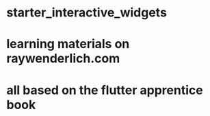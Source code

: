 # starter_interactive_widgets
# learning materials on raywenderlich.com
# all based on the flutter apprentice book
